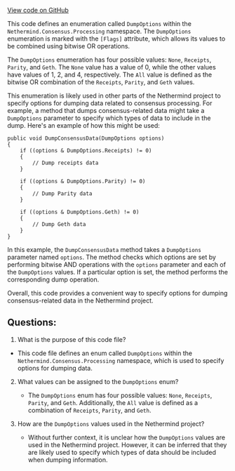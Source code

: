 [View code on GitHub](https://github.com/NethermindEth/nethermind/src/Nethermind/Nethermind.Consensus/Processing/DumpOptions.cs)

This code defines an enumeration called `DumpOptions` within the `Nethermind.Consensus.Processing` namespace. The `DumpOptions` enumeration is marked with the `[Flags]` attribute, which allows its values to be combined using bitwise OR operations.

The `DumpOptions` enumeration has four possible values: `None`, `Receipts`, `Parity`, and `Geth`. The `None` value has a value of 0, while the other values have values of 1, 2, and 4, respectively. The `All` value is defined as the bitwise OR combination of the `Receipts`, `Parity`, and `Geth` values.

This enumeration is likely used in other parts of the Nethermind project to specify options for dumping data related to consensus processing. For example, a method that dumps consensus-related data might take a `DumpOptions` parameter to specify which types of data to include in the dump. Here's an example of how this might be used:

```
public void DumpConsensusData(DumpOptions options)
{
    if ((options & DumpOptions.Receipts) != 0)
    {
        // Dump receipts data
    }

    if ((options & DumpOptions.Parity) != 0)
    {
        // Dump Parity data
    }

    if ((options & DumpOptions.Geth) != 0)
    {
        // Dump Geth data
    }
}
```

In this example, the `DumpConsensusData` method takes a `DumpOptions` parameter named `options`. The method checks which options are set by performing bitwise AND operations with the `options` parameter and each of the `DumpOptions` values. If a particular option is set, the method performs the corresponding dump operation.

Overall, this code provides a convenient way to specify options for dumping consensus-related data in the Nethermind project.
## Questions: 
 1. What is the purpose of this code file?
   - This code file defines an enum called `DumpOptions` within the `Nethermind.Consensus.Processing` namespace, which is used to specify options for dumping data.

2. What values can be assigned to the `DumpOptions` enum?
   - The `DumpOptions` enum has four possible values: `None`, `Receipts`, `Parity`, and `Geth`. Additionally, the `All` value is defined as a combination of `Receipts`, `Parity`, and `Geth`.

3. How are the `DumpOptions` values used in the Nethermind project?
   - Without further context, it is unclear how the `DumpOptions` values are used in the Nethermind project. However, it can be inferred that they are likely used to specify which types of data should be included when dumping information.
